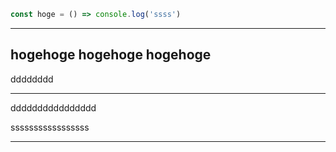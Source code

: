 ```js
const hoge = () => console.log('ssss')
```

---
hogehoge
hogehoge
hogehoge
---
dddddddd


---


dddddddddddddddd





sssssssssssssssss


---


